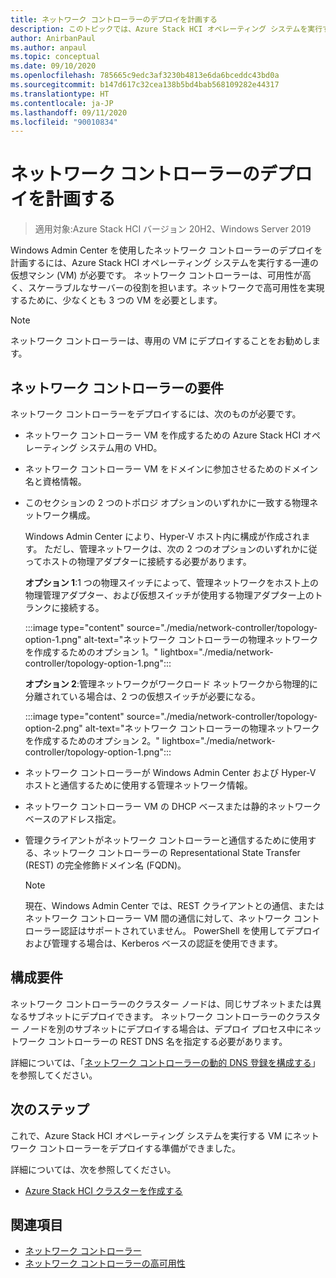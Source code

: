 ```yaml
---
title: ネットワーク コントローラーのデプロイを計画する
description: このトピックでは、Azure Stack HCI オペレーティング システムを実行する一連の仮想マシン (VM) 上での、Windows Admin Center を使用したネットワーク コントローラーのデプロイを計画する方法について説明します。
author: AnirbanPaul
ms.author: anpaul
ms.topic: conceptual
ms.date: 09/10/2020
ms.openlocfilehash: 785665c9edc3af3230b4813e6da6bceddc43bd0a
ms.sourcegitcommit: b147d617c32cea138b5bd4bab568109282e44317
ms.translationtype: HT
ms.contentlocale: ja-JP
ms.lasthandoff: 09/11/2020
ms.locfileid: "90010834"
---
```

# <a name="plan-to-deploy-the-network-controller"></a>ネットワーク コントローラーのデプロイを計画する

>適用対象:Azure Stack HCI バージョン 20H2、Windows Server 2019 

Windows Admin Center を使用したネットワーク コントローラーのデプロイを計画するには、Azure Stack HCI オペレーティング システムを実行する一連の仮想マシン (VM) が必要です。 ネットワーク コントローラーは、可用性が高く、スケーラブルなサーバーの役割を担います。ネットワークで高可用性を実現するために、少なくとも 3 つの VM を必要とします。

   >[!NOTE]
   > ネットワーク コントローラーは、専用の VM にデプロイすることをお勧めします。

## <a name="network-controller-requirements"></a>ネットワーク コントローラーの要件
ネットワーク コントローラーをデプロイするには、次のものが必要です。
- ネットワーク コントローラー VM を作成するための Azure Stack HCI オペレーティング システム用の VHD。
- ネットワーク コントローラー VM をドメインに参加させるためのドメイン名と資格情報。
- このセクションの 2 つのトポロジ オプションのいずれかに一致する物理ネットワーク構成。

    Windows Admin Center により、Hyper-V ホスト内に構成が作成されます。 ただし、管理ネットワークは、次の 2 つのオプションのいずれかに従ってホストの物理アダプターに接続する必要があります。

    **オプション 1**:1 つの物理スイッチによって、管理ネットワークをホスト上の物理管理アダプター、および仮想スイッチが使用する物理アダプター上のトランクに接続する。

    :::image type="content" source="./media/network-controller/topology-option-1.png" alt-text="ネットワーク コントローラーの物理ネットワークを作成するためのオプション 1。" lightbox="./media/network-controller/topology-option-1.png":::

    **オプション 2**:管理ネットワークがワークロード ネットワークから物理的に分離されている場合は、2 つの仮想スイッチが必要になる。

    :::image type="content" source="./media/network-controller/topology-option-2.png" alt-text="ネットワーク コントローラーの物理ネットワークを作成するためのオプション 2。" lightbox="./media/network-controller/topology-option-1.png":::

- ネットワーク コントローラーが Windows Admin Center および Hyper-V ホストと通信するために使用する管理ネットワーク情報。
- ネットワーク コントローラー VM の DHCP ベースまたは静的ネットワーク ベースのアドレス指定。
- 管理クライアントがネットワーク コントローラーと通信するために使用する、ネットワーク コントローラーの Representational State Transfer (REST) の完全修飾ドメイン名 (FQDN)。

   >[!NOTE]
   > 現在、Windows Admin Center では、REST クライアントとの通信、またはネットワーク コントローラー VM 間の通信に対して、ネットワーク コントローラー認証はサポートされていません。 PowerShell を使用してデプロイおよび管理する場合は、Kerberos ベースの認証を使用できます。

## <a name="configuration-requirements"></a>構成要件
ネットワーク コントローラーのクラスター ノードは、同じサブネットまたは異なるサブネットにデプロイできます。 ネットワーク コントローラーのクラスター ノードを別のサブネットにデプロイする場合は、デプロイ プロセス中にネットワーク コントローラーの REST DNS 名を指定する必要があります。

詳細については、「[ネットワーク コントローラーの動的 DNS 登録を構成する](/windows-server/networking/sdn/plan/installation-and-preparation-requirements-for-deploying-network-controller#step-3-configure-dynamic-dns-registration-for-network-controller)」を参照してください。


## <a name="next-steps"></a>次のステップ
これで、Azure Stack HCI オペレーティング システムを実行する VM にネットワーク コントローラーをデプロイする準備ができました。

詳細については、次を参照してください。
- [Azure Stack HCI クラスターを作成する](../deploy/create-cluster.md)

## <a name="see-also"></a>関連項目
- [ネットワーク コントローラー](/windows-server/networking/sdn/technologies/network-controller/network-controller)
- [ネットワーク コントローラーの高可用性](/windows-server/networking/sdn/technologies/network-controller/network-controller-high-availability)